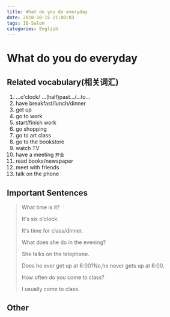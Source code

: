 ```yaml
---
title: What do you do everyday
date: 2018-10-15 21:00:03
tags: IB-Salon
categories: English
---
```


# What do you do everyday

## Related vocabulary(相关词汇)

1. ...o'clock/ ...(half)past.../...to...
2. have breakfast/lunch/dinner
3. get up
4. go to work
5. start/finish work
6. go shopping
7. go to art class
8. go to the bookstore
9. watch TV
10. have a meeting `开会`
11. read books/newspaper
12. meet with friends
13. talk on the phone
 


## Important Sentences

> What time is it?
> 
> It's six o'clock.
> 
> It's time for class/dinner.
> 
> What does she do in the evening?
> 
> She talks on the telephone.
> 
> Does he ever get up at 6:00?No,he never gets up at 6:00.
> 
> How often do you come to class?
> 
> I usually come to class.

## Other














